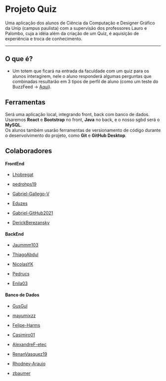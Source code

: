 # Projeto Quiz

Uma aplicação dos alunos de Ciẽncia da Computação e Designer Gráfico da Unip (campus paulista) com a supervisão dos professores Lauro e Palombo, cuja a idéia além da criação de um Quiz, é aquisição de experiência e troca de conhecimento.

---

## O que é?

- Um totem que ficará na entrada da faculdade com um quiz para os alunos interagirem, nele o aluno responderá algumas perguntas que combinadas resultarão em 3 tipos de perfil de aluno (como um teste do BuzzFeed → [Aqui](https://buzzfeed.com.br/quiz/diga-como-e-sua-rotina-na-escola-e-te-diremos-que-tipo-de-aluno-voce-e)).

## Ferramentas

Será uma aplicação local, integrando front, back com banco de dados. 
Usaremos **React** e **Bootstrap** no front, **Java** no back, e o nosso sgbd será o **MySQL**.  
Os alunos também usarão ferramentas de versionamento de código durante o desenvolvimento do projeto, como **Git** e **GitHub Desktop**.

## Colaboradores

#### FrontEnd

- [Lhobregat](https://github.com/Lhobregat)

- [pedrohps19](https://github.com/pedrohps19)

- [Gabriel-Gallego-V](https://github.com/Gabriel-Gallego-V)

- [Eduzes](https://github.com/Eduzes)

- [Gabriel-GitHub2021](https://github.com/Gabriel-GitHub2021)

- [DerickBerezansky](https://github.com/DerickBerezansky)

#### BackEnd

- [Jaummm103](https://github.com/Jaummm103)

- [ThiagoAbdul](https://github.com/ThiagoAbdul)

- [NicolasYK](https://github.com/NicolasYK)

- [Pedrucs](https://github.com/Pedrucs)

- [Enila03](https://github.com/Enila03)

#### Banco de Dados

- [GusGul](https://github.com/gusgul)

- [mayumixzz](https://github.com/Mayumixzz)

- [Felipe-Harms](https://github.com/Felipe-Harms)

- [Casimiro01](https://github.com/Casimiro01)

- [AlexandreF-etec](https://github.com/AlexandreF-etec)

- [RenanVasquez19](https://github.com/RenanVasquez19)

- [Rhodney-Araujo](https://github.com/Rhodney-Araujo)

- [zbaumer](https://github.com/zbaumer)
